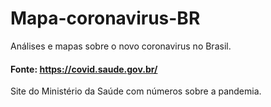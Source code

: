 # Mapa-coronavirus-BR
Análises e mapas sobre o novo coronavirus no Brasil.

#### Fonte: https://covid.saude.gov.br/

Site do Ministério da Saúde com números sobre a pandemia.
